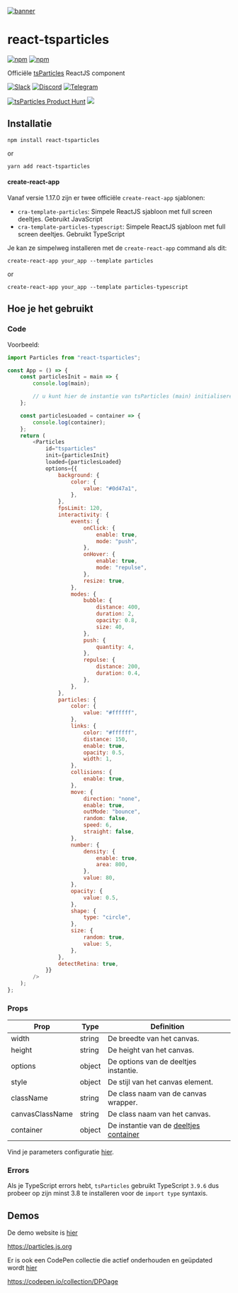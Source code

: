 [![banner](https://particles.js.org/images/banner3.png)](https://particles.js.org)

# react-tsparticles

[![npm](https://img.shields.io/npm/v/react-tsparticles)](https://www.npmjs.com/package/react-tsparticles) [![npm](https://img.shields.io/npm/dm/react-tsparticles)](https://www.npmjs.com/package/react-tsparticles)

Officiële [tsParticles](https://github.com/matteobruni/tsparticles) ReactJS component

[![Slack](https://particles.js.org/images/slack.png)](https://join.slack.com/t/tsparticles/shared_invite/enQtOTcxNTQxNjQ4NzkxLWE2MTZhZWExMWRmOWI5MTMxNjczOGE1Yjk0MjViYjdkYTUzODM3OTc5MGQ5MjFlODc4MzE0N2Q1OWQxZDc1YzI) [![Discord](https://particles.js.org/images/discord.png)](https://discord.gg/hACwv45Hme) [![Telegram](https://particles.js.org/images/telegram.png)](https://t.me/tsparticles)

[![tsParticles Product Hunt](https://api.producthunt.com/widgets/embed-image/v1/featured.svg?post_id=186113&theme=light)](https://www.producthunt.com/posts/tsparticles?utm_source=badge-featured&utm_medium=badge&utm_souce=badge-tsparticles") <a href="https://www.buymeacoffee.com/matteobruni"><img src="https://img.buymeacoffee.com/button-api/?text=Buy me a beer&emoji=🍺&slug=matteobruni&button_colour=5F7FFF&font_colour=ffffff&font_family=Arial&outline_colour=000000&coffee_colour=FFDD00"></a>

## Installatie

```shell
npm install react-tsparticles
```

or

```shell
yarn add react-tsparticles
```

#### create-react-app

Vanaf versie 1.17.0 zijn er twee officiële `create-react-app` sjablonen:

-   `cra-template-particles`: Simpele ReactJS sjabloon met full screen deeltjes. Gebruikt JavaScript
-   `cra-template-particles-typescript`: Simpele ReactJS sjabloon met full screen deeltjes. Gebruikt TypeScript

Je kan ze simpelweg installeren met de `create-react-app` command als dit:

```shell script
create-react-app your_app --template particles
```

or

```shell script
create-react-app your_app --template particles-typescript
```

## Hoe je het gebruikt

### Code

Voorbeeld:

```javascript
import Particles from "react-tsparticles";

const App = () => {
    const particlesInit = main => {
        console.log(main);

        // u kunt hier de instantie van tsParticles (main) initialiseren en aangepaste vormen of voorinstellingen toevoegen
    };

    const particlesLoaded = container => {
        console.log(container);
    };
    return (
        <Particles
            id="tsparticles"
            init={particlesInit}
            loaded={particlesLoaded}
            options={{
                background: {
                    color: {
                        value: "#0d47a1",
                    },
                },
                fpsLimit: 120,
                interactivity: {
                    events: {
                        onClick: {
                            enable: true,
                            mode: "push",
                        },
                        onHover: {
                            enable: true,
                            mode: "repulse",
                        },
                        resize: true,
                    },
                    modes: {
                        bubble: {
                            distance: 400,
                            duration: 2,
                            opacity: 0.8,
                            size: 40,
                        },
                        push: {
                            quantity: 4,
                        },
                        repulse: {
                            distance: 200,
                            duration: 0.4,
                        },
                    },
                },
                particles: {
                    color: {
                        value: "#ffffff",
                    },
                    links: {
                        color: "#ffffff",
                        distance: 150,
                        enable: true,
                        opacity: 0.5,
                        width: 1,
                    },
                    collisions: {
                        enable: true,
                    },
                    move: {
                        direction: "none",
                        enable: true,
                        outMode: "bounce",
                        random: false,
                        speed: 6,
                        straight: false,
                    },
                    number: {
                        density: {
                            enable: true,
                            area: 800,
                        },
                        value: 80,
                    },
                    opacity: {
                        value: 0.5,
                    },
                    shape: {
                        type: "circle",
                    },
                    size: {
                        random: true,
                        value: 5,
                    },
                },
                detectRetina: true,
            }}
        />
    );
};
```

### Props

| Prop            | Type   | Definition                                                                                            |
| --------------- | ------ | ----------------------------------------------------------------------------------------------------- |
| width           | string | De breedte van het canvas.                                                                            |
| height          | string | De height van het canvas.                                                                             |
| options         | object | De options van de deeltjes instantie.                                                                 |
| style           | object | De stijl van het canvas element.                                                                      |
| className       | string | De class naam van de canvas wrapper.                                                                  |
| canvasClassName | string | De class naam van het canvas.                                                                         |
| container       | object | De instantie van de [deeltjes container](https://particles.js.org/docs/modules/_core_container_.html) |

Vind je parameters configuratie [hier](https://particles.js.org).

### Errors

Als je TypeScript errors hebt, `tsParticles` gebruikt TypeScript `3.9.6` dus probeer op zijn minst 3.8 te installeren voor de `import type` syntaxis.

## Demos

De demo website is [hier](https://particles.js.org)

<https://particles.js.org>

Er is ook een CodePen collectie die actief onderhouden en geüpdated wordt [hier](https://codepen.io/collection/DPOage)

<https://codepen.io/collection/DPOage>
